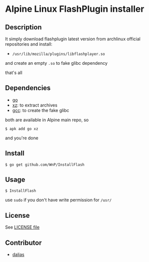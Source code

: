 # Alpine Linux FlashPlugin installer

## Description

It simply download flashplugin latest version from archlinux official repositories and install:

- `/usr/lib/mozilla/plugins/libflashplayer.so`

and create an empty `.so` to fake glibc dependency

that's all

## Dependencies

- [go](https://golang.org/)
- [xz](http://tukaani.org/xz/): to extract archives
- [gcc](https://gcc.gnu.org/): to create the fake glibc

both are available in Alpine main repo, so

```
$ apk add go xz
```

and you're done

## Install

```
$ go get github.com/WnP/InstallFlash
```

## Usage

```
$ InstallFlash
```

use `sudo` if you don't have write permission for `/usr/`

## License

See [LICENSE file](https://github.com/WnP/InstallFlash/blob/master/LICENSE)

## Contributor

- [dalias](musl-libc.org)
